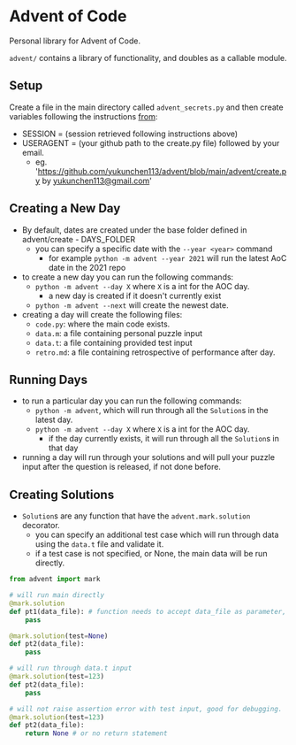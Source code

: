 # Advent of Code
Personal library for Advent of Code.

`advent/` contains a library of functionality, and doubles as a callable module.

## Setup

Create a file in the main directory called `advent_secrets.py` and then create variables following the instructions [from](https://github.com/jonathanpaulson/AdventOfCode/blob/master/get_input.py):
- SESSION = (session retrieved following instructions above)
- USERAGENT = (your github path to the create.py file) followed by your email.
	- eg. 'https://github.com/yukunchen113/advent/blob/main/advent/create.py by yukunchen113@gmail.com'

## Creating a New Day
- By default, dates are created under the base folder defined in advent/create - DAYS_FOLDER
	- you can specify a specific date with the `--year <year>` command
		- for example `python -m advent --year 2021` will run the latest AoC date in the 2021 repo
- to create a new day you can run the following commands:
	- `python -m advent --day X` where `X` is a int for the AOC day.
		- a new day is created if it doesn't currently exist
	- `python -m advent --next` will create the newest date.
- creating a day will create the following files:
	- `code.py`: where the main code exists.
	- `data.m`: a file containing personal puzzle input
	- `data.t`: a file containing provided test input
	- `retro.md`: a file containing retrospective of performance after day. 


## Running Days
- to run a particular day you can run the following commands:
	- `python -m advent`, which will run through all the `Solution`s in the latest day.
	- `python -m advent --day X` where `X` is a int for the AOC day.
		- if the day currently exists, it will run through all the `Solution`s in that day
- running a day will run through your solutions and will pull your puzzle input after the question is released, if not done before.

## Creating Solutions
- `Solution`s are any function that have the `advent.mark.solution` decorator. 
	- you can specify an additional test case which will run through data using the `data.t` file and validate it.
	- if a test case is not specified, or None, the main data will be run directly.

```python
from advent import mark

# will run main directly
@mark.solution
def pt1(data_file): # function needs to accept data_file as parameter, which is a string containing location of datafile.
	pass

@mark.solution(test=None)
def pt2(data_file):
	pass

# will run through data.t input
@mark.solution(test=123)
def pt2(data_file):
	pass

# will not raise assertion error with test input, good for debugging.
@mark.solution(test=123)
def pt2(data_file):
	return None # or no return statement

```